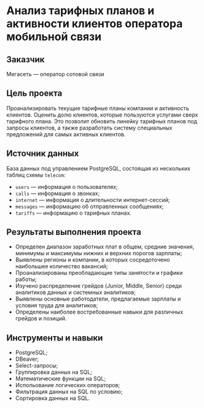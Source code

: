 # Анализ тарифных планов и активности клиентов оператора мобильной связи

## Заказчик 
Мегасеть — оператор сотовой связи

## Цель проекта
Проанализировать текущие тарифные планы компании и активность клиентов. Оценить долю клиентов, которые пользуются услугами сверх тарифного плана. Это позволит обновить линейку тарифных планов под запросы клиентов, а также разработать систему специальных предложений для самых активных клиентов.

## Источник данных
База данных под управлением PostgreSQL, состоящая из нескольких таблиц схемы `telecom`: 
- `users` — информация о пользователях;
- `calls` — информация о звонках;
- `internet` — информация о длительности интернет-сессий;
- `messages` — информацию об отправленных сообщениях;
- `tariffs` — информацию о тарифных планах.

## Результаты выполнения проекта
- Определен диапазон заработных плат в общем, средние значения, минимумы и максимумы нижних и верхних порогов зарплаты;
- Выявлены регионы и компании, в которых сосредоточено наибольшее количество вакансий;
- Проанализированы преобладающие типы занятости и графики работы;
- Изучено распределение грейдов (Junior, Middle, Senior) среди аналитиков данных и системных аналитиков;
- Выявлены основные работодатели, предлагаемые зарплаты и условия труда для аналитиков;
- Определены наиболее востребованные навыки для различных грейдов и позиций.

## Инструменты и навыки
- PostgreSQL;
- DBeaver;
- Select-запросы;
- Группировка данных на SQL;
- Математические функции на SQL;
- Испольование логических операторов;
- Фильтрация данных на SQL по условию;
- Сортировка данных на SQL.
